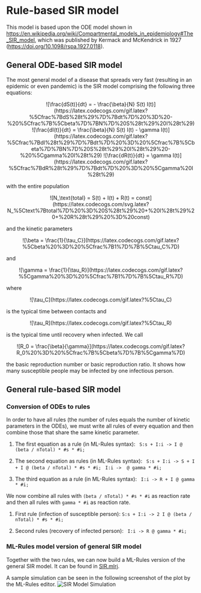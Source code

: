 # Rule-based SIR model

This model is based upon the ODE model shown in https://en.wikipedia.org/wiki/Compartmental_models_in_epidemiology#The_SIR_model, which was published by Kermack and McKendrick in 1927 (https://doi.org/10.1098/rspa.1927.0118).

## General ODE-based SIR model
The most general model of a disease that spreads very fast (resulting in an epidemic or even pandemic) is the SIR model comprising the following three equations:

<p align="center">
![\frac{dS(t)}{dt} = - \frac{\beta}{N} S(t) I(t)](https://latex.codecogs.com/gif.latex?%5Cfrac%7BdS%28t%29%7D%7Bdt%7D%20%3D%20-%20%5Cfrac%7B%5Cbeta%7D%7BN%7D%20S%28t%29%20I%28t%29)
![\frac{dI(t)}{dt} = \frac{\beta}{N} S(t) I(t) - \gamma I(t)](https://latex.codecogs.com/gif.latex?%5Cfrac%7BdI%28t%29%7D%7Bdt%7D%20%3D%20%5Cfrac%7B%5Cbeta%7D%7BN%7D%20S%28t%29%20I%28t%29%20-%20%5Cgamma%20I%28t%29)
![\frac{dR(t)}{dt} = \gamma I(t)](https://latex.codecogs.com/gif.latex?%5Cfrac%7BdR%28t%29%7D%7Bdt%7D%20%3D%20%5Cgamma%20I%28t%29)
</p>

with the entire population

<p align="center">
![N_\text{total} = S(t) + I(t) + R(t) = const](https://latex.codecogs.com/svg.latex?N_%5Ctext%7Btotal%7D%20%3D%20S%28t%29%20&plus;%20I%28t%29%20&plus;%20R%28t%29%20%3D%20const)
</p>

and the kinetic parameters

<p align="center">
![\beta = \frac{1}{\tau_C}](https://latex.codecogs.com/gif.latex?%5Cbeta%20%3D%20%5Cfrac%7B1%7D%7B%5Ctau_C%7D)
</p>

and

<p align="center">
![\gamma = \frac{1}{\tau_R}](https://latex.codecogs.com/gif.latex?%5Cgamma%20%3D%20%5Cfrac%7B1%7D%7B%5Ctau_R%7D)
</p>

where

<p align="center">
![\tau_C](https://latex.codecogs.com/gif.latex?%5Ctau_C)
</p>

is the typical time between contacts and

<p align="center">
![\tau_R](https://latex.codecogs.com/gif.latex?%5Ctau_R)
</p>

is the typical time until recovery when infected. We call

<p align="center">
![R_0 = \frac{\beta}{\gamma}](https://latex.codecogs.com/gif.latex?R_0%20%3D%20%5Cfrac%7B%5Cbeta%7D%7B%5Cgamma%7D)
</p>

the basic reproduction number or basic reproduction ratio. It shows how many susceptible people may be infected by one infectious person.

## General rule-based SIR model

### Conversion of ODEs to rules
In order to have all rules (the number of rules equals the number of kinetic parameters in the ODEs), we must write all rules of every equation and then combine those that share the same kinetic parameter.

1. The first equation as a rule (in ML-Rules syntax):
``` S:s + I:i -> I @ (beta / nTotal) * #s * #i;```

2. The second equation as rules (in ML-Rules syntax):
``` S:s + I:i -> S + I + I @ (beta / nTotal) * #s * #i;```
``` I:i ->  @ gamma * #i;```

3. The third equation as a rule (in ML-Rules syntax):
``` I:i -> R + I @ gamma * #i;```

We now combine all rules with ```(beta / nTotal) * #s * #i``` as reaction rate and then all rules with ```gamma * #i``` as reaction rate.

1. First rule (infection of susceptible person):
``` S:s + I:i -> 2 I @ (beta / nTotal) * #s * #i; ```

2. Second rules (recovery of infected person):
``` I:i -> R @ gamma * #i;```


### ML-Rules model version of general SIR model
Together with the two rules, we can now build a ML-Rules version of the general SIR model. It can be found in [SIR.mlrj](./SIR.mlrj).

A sample simulation can be seen in the following screenshot of the plot by the ML-Rules editor.
![SIR Model Simulation](./SIRsimulation.png)

